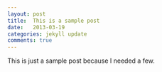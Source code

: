 ```yaml
---
layout: post
title:  This is a sample post
date:   2013-03-19
categories: jekyll update
comments: true
---
```


This is just a sample post because I needed a few.
